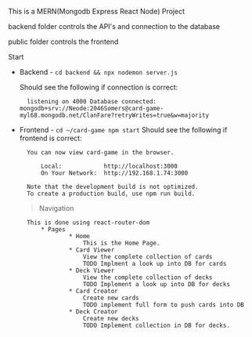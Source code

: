 This is a MERN(Mongodb Express React Node) Project

backend folder controls the API's and connection to the database

public folder controls the frontend



Start
* Backend - `cd backend && npx nodemon server.js`

    Should see the following if connection is correct: 

        listening on 4000 Database connected: mongodb+srv://Neode:2046Somers@card-game-myl68.mongodb.net/ClanFare?retryWrites=true&w=majority

* Frontend - `cd ~/card-game npm start`
    Should see the following if frontend is correct:

        You can now view card-game in the browser.

            Local:            http://localhost:3000
            On Your Network:  http://192.168.1.74:3000

        Note that the development build is not optimized.
        To create a production build, use npm run build.

    > Navigation
        
        This is done using react-router-dom
            * Pages
                    * Home 
                        This is the Home Page. 
                    * Card Viewer
                        View the complete collection of cards
                        TODO Implment a look up into DB for cards
                    * Deck Viewer
                        View the complete collection of decks
                        TODO Implement a look up into DB for decks
                    * Card Creator
                        Create new cards
                        TODO implement full form to push cards into DB
                    * Deck Creator
                        Create new decks
                        TODO Implement collection in DB for decks.

                    
